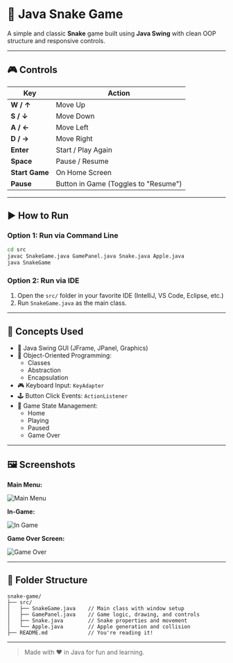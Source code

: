 # 🐍 Java Snake Game

A simple and classic **Snake** game built using **Java Swing** with clean OOP structure and responsive controls.

---

## 🎮 Controls

| Key            | Action              |
|----------------|---------------------|
| **W / ↑**      | Move Up             |
| **S / ↓**      | Move Down           |
| **A / ←**      | Move Left           |
| **D / →**      | Move Right          |
| **Enter**      | Start / Play Again  |
| **Space**      | Pause / Resume      |
| **Start Game** | On Home Screen      |
| **Pause**      | Button in Game (Toggles to "Resume") |

---

## ▶️ How to Run

### Option 1: Run via Command Line

```bash
cd src
javac SnakeGame.java GamePanel.java Snake.java Apple.java
java SnakeGame
```

### Option 2: Run via IDE

1. Open the `src/` folder in your favorite IDE (IntelliJ, VS Code, Eclipse, etc.)
2. Run `SnakeGame.java` as the main class.

---

## 🧠 Concepts Used

- 🎨 Java Swing GUI (JFrame, JPanel, Graphics)
- 🧱 Object-Oriented Programming:
  - Classes
  - Abstraction
  - Encapsulation
- 🎮 Keyboard Input: `KeyAdapter`
- 🕹️ Button Click Events: `ActionListener`
- 🔄 Game State Management:
  - Home
  - Playing
  - Paused
  - Game Over

---

## 🖼️ Screenshots

**Main Menu:**

![Main Menu](image.png)

**In-Game:**

![In Game](image-1.png)

**Game Over Screen:**

![Game Over](image-2.png)

---

## 📁 Folder Structure

```
snake-game/
├── src/
│   ├── SnakeGame.java    // Main class with window setup
│   ├── GamePanel.java    // Game logic, drawing, and controls
│   ├── Snake.java        // Snake properties and movement
│   └── Apple.java        // Apple generation and collision
├── README.md             // You're reading it!
```

---

> Made with ❤️ in Java for fun and learning.
